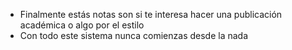 - Finalmente estás notas son si te interesa hacer una publicación académica o algo por el estilo
- Con todo este sistema nunca comienzas desde la nada